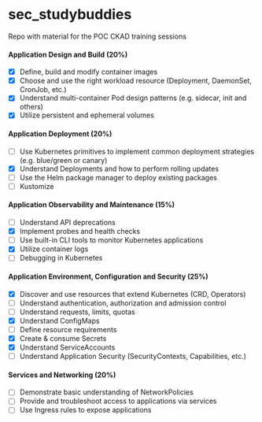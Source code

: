 # sec_studybuddies
Repo with material for the POC CKAD training sessions 

#### Application Design and Build (20%)
- [x] Define, build and modify container images
- [x] Choose and use the right workload resource (Deployment, DaemonSet, CronJob, etc.)
- [x] Understand multi-container Pod design patterns (e.g. sidecar, init and others)
- [x] Utilize persistent and ephemeral volumes

#### Application Deployment (20%)
- [ ] Use Kubernetes primitives to implement common deployment strategies (e.g. blue/green or canary)
- [x] Understand Deployments and how to perform rolling updates
- [ ] Use the Helm package manager to deploy existing packages
- [ ] Kustomize

#### Application Observability and Maintenance (15%)
- [ ] Understand API deprecations
- [x] Implement probes and health checks
- [ ] Use built-in CLI tools to monitor Kubernetes applications
- [x] Utilize container logs
- [ ] Debugging in Kubernetes

#### Application Environment, Configuration and Security (25%)
- [x] Discover and use resources that extend Kubernetes (CRD, Operators)
- [ ] Understand authentication, authorization and admission control
- [ ] Understand requests, limits, quotas
- [x] Understand ConfigMaps
- [ ] Define resource requirements
- [x] Create & consume Secrets
- [x] Understand ServiceAccounts
- [ ] Understand Application Security (SecurityContexts, Capabilities, etc.)

#### Services and Networking (20%)
- [ ] Demonstrate basic understanding of NetworkPolicies
- [ ] Provide and troubleshoot access to applications via services
- [ ] Use Ingress rules to expose applications
